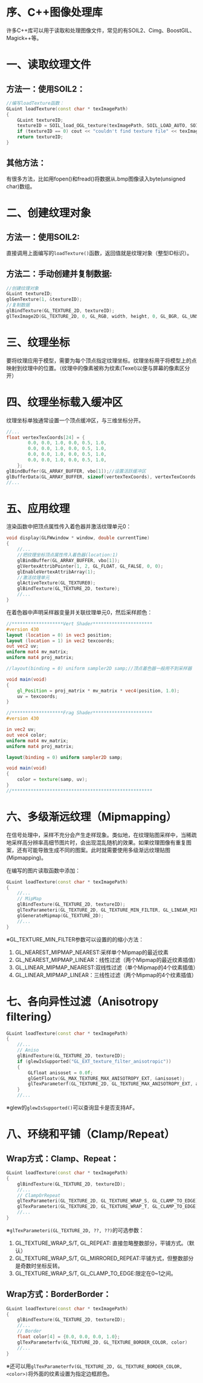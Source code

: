 # 序、C++图像处理库

许多C++库可以用于读取和处理图像文件，常见的有SOIL2、Cimg、BoostGIL、Magick++等。

# 一、读取纹理文件
## 方法一：使用SOIL2：
```CPP
//编写loadTexture函数：
GLuint loadTexture(const char * texImagePath)
{
	GLuint textureID;
	textureID = SOIL_load_OGL_texture(texImagePath, SOIL_LOAD_AUTO, SOIL_CREATE_NEW_ID, SOIL_FLAG_INVERT_Y);
	if (textureID == 0) cout << "couldn't find texture file" << texImagePath << endl;
	return textureID;
}
```
## 其他方法：
有很多方法，比如用fopen()和fread()将数据从.bmp图像读入byte(unsigned char)数组。

# 二、创建纹理对象

## 方法一：使用SOIL2:
直接调用上面编写的`loadTexture()`函数，返回值就是纹理对象（整型ID标识）。

## 方法二：手动创建并复制数据:

```CPP
//创建纹理对象
GLuint textureID;
glGenTexture(1, &textureID);
//复制数据
glBindTexture(GL_TEXTURE_2D, textureID);
glTexImage2D(GL_TEXTURE_2D, 0, GL_RGB, width, height, 0, GL_BGR, GL_UNSIGNED_BYTE, data);
```

# 三、纹理坐标

要将纹理应用于模型，需要为每个顶点指定纹理坐标。纹理坐标用于将模型上的点映射到纹理中的位置。（纹理中的像素被称为纹素(Texel)以便与屏幕的像素区分开）  

# 四、纹理坐标载入缓冲区

纹理坐标单独通常设置一个顶点缓冲区，与三维坐标分开。  

```CPP
//...
float vertexTexCoords[24] = {
		0.0, 0.0, 1.0, 0.0, 0.5, 1.0,
		0.0, 0.0, 1.0, 0.0, 0.5, 1.0,
		0.0, 0.0, 1.0, 0.0, 0.5, 1.0,
		0.0, 0.0, 1.0, 0.0, 0.5, 1.0,
	};
glBindBuffer(GL_ARRAY_BUFFER, vbo[1]);//设置活跃缓冲区
glBufferData(GL_ARRAY_BUFFER, sizeof(vertexTexCoords), vertexTexCoords, GL_STATIC_DRAW);//顶点数据加载进活跃缓冲区。
//...
```

# 五、应用纹理

渲染函数中把顶点属性传入着色器并激活纹理单元0：
```CPP
void display(GLFWwindow * window, double currentTime)
{
    //...
    //把纹理坐标顶点属性传入着色器(location:1)
    glBindBuffer(GL_ARRAY_BUFFER, vbo[1]);
    glVertexAttribPointer(1, 2, GL_FLOAT, GL_FALSE, 0, 0);
    glEnableVertexAttribArray(1);
    //激活纹理单元
    glActiveTexture(GL_TEXTURE0);
    glBindTexture(GL_TEXTURE_2D, texture);
    //...
}
```
在着色器中声明采样器变量并关联纹理单元0，然后采样颜色：
```GLSL
//*******************Vert Shader**********************
#version 430
layout (location = 0) in vec3 position;
layout (location = 1) in vec2 texcoords;
out vec2 uv;
uniform mat4 mv_matrix;
uniform mat4 proj_matrix;

//layout(binding = 0) uniform sampler2D samp;//顶点着色器一般用不到采样器

void main(void)
{ 
	gl_Position = proj_matrix * mv_matrix * vec4(position, 1.0);
	uv = texcoords;
}

//*******************Frag Shader**********************
#version 430

in vec2 uv;
out vec4 color;
uniform mat4 mv_matrix;
uniform mat4 proj_matrix;

layout(binding = 0) uniform sampler2D samp;

void main(void)
{
	color = texture(samp, uv); 
}
//****************************************************
```

# 六、多级渐远纹理（Mipmapping）

在信号处理中，采样不充分会产生走样现象。类似地，在纹理贴图采样中，当稀疏地采样高分辨率高细节图片时，会出现混乱随机的效果。如果纹理图像有重复图案，还有可能导致生成不同的图案。此时就需要使用多级渐远纹理贴图(Mipmapping)。  

在编写的图片读取函数中添加：
```CPP
GLuint loadTexture(const char * texImagePath)
{
	//...
	// MipMap
	glBindTexture(GL_TEXTURE_2D, textureID);
	glTexParameteri(GL_TEXTURE_2D, GL_TEXTURE_MIN_FILTER, GL_LINEAR_MIPMAP_LINEAR);
	glGenerateMipmap(GL_TEXTURE_2D);
	//...
}
```
※GL_TEXTURE_MIN_FILTER参数可以设置的的缩小方法：
1. GL_NEAREST_MIPMAP_NEAREST:采样单个Mipmap的最近纹素
2. GL_NEAREST_MIPMAP_LINEAR：线性过滤（两个Mipmap的最近纹素插值）
3. GL_LINEAR_MIPMAP_NEAREST:双线性过滤（单个Mipmap的4个纹素插值）
4. GL_LINEAR_MIPMAP_LINEAR：三线性过滤（两个Mipmap的4个纹素插值）

# 七、各向异性过滤（Anisotropy filtering）

```CPP
GLuint loadTexture(const char * texImagePath)
{
	//...
	// Aniso
	glBindTexture(GL_TEXTURE_2D, textureID);
	if (glewIsSupported("GL_EXT_texture_filter_anisotropic"))
	{
		GLfloat anisoset = 0.0f;
		glGetFloatv(GL_MAX_TEXTURE_MAX_ANISOTROPY_EXT, &anisoset);
		glTexParameterf(GL_TEXTURE_2D, GL_TEXTURE_MAX_ANISOTROPY_EXT, anisoset);
	}
	//...
```
※glew的`glewIsSupported()`可以查询显卡是否支持AF。

# 八、环绕和平铺（Clamp/Repeat）

## Wrap方式：Clamp、Repeat：

```CPP
GLuint loadTexture(const char * texImagePath)
{
	glBindTexture(GL_TEXTURE_2D, textureID);
	//...
	// ClampOrRepeat
	glTexParameteri(GL_TEXTURE_2D, GL_TEXTURE_WRAP_S, GL_CLAMP_TO_EDGE);
	glTexParameteri(GL_TEXTURE_2D, GL_TEXTURE_WRAP_T, GL_CLAMP_TO_EDGE);
	//...
}
```
※`glTexParameteri(GL_TEXTURE_2D, ??, ??)`的可选参数：
1. GL_TEXTURE_WRAP_S/T, GL_REPEAT: 直接忽略整数部分，平铺方式。（默认）
2. GL_TEXTURE_WRAP_S/T, GL_MIRRORED_REPEAT:平铺方式，但整数部分是奇数时坐标反转。
3. GL_TEXTURE_WRAP_S/T, GL_CLAMP_TO_EDGE:限定在0~1之间。 


## Wrap方式：BorderBorder：
```CPP
GLuint loadTexture(const char * texImagePath)
{
	glBindTexture(GL_TEXTURE_2D, textureID);
	//...
	// Border
	float color[4] = {0.0, 0.0, 0.0, 1.0};
	glTexParameterfv(GL_TEXTURE_2D, GL_TEXTURE_BORDER_COLOR, color)
	//...
}
```
※还可以用`glTexParameterfv(GL_TEXTURE_2D, GL_TEXTURE_BORDER_COLOR, <color>)`将外面的纹素设置为指定边框颜色。
